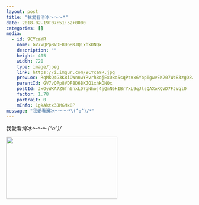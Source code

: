 ```yaml
---
layout: post
title: "我愛看滑冰～～～*" 
date: 2018-02-19T07:51:52+0000 
categories: [] 
media:
  - id: 9CYcaYR
    name: GV7vQPp8VDF8D6BKJQ1xhkONQx
    description: ""   
    height: 405
    width: 720
    type: image/jpeg
    link: https://i.imgur.com/9CYcaYR.jpg
    prevLoc: RqMkQ4G3K8iOWnnwYRvrh8ojExD8o5sqPzYx6YopTgwvEK207Wc83zgO8wzVijo04G8wPPSQNp8X5zzGI767Z5gYnVcPwYBqW1ZZtlRQ8pnW9BhXJyNJvgzvI3OM8mvoJ7Cn1Q7wXzX6f36R4q8v3WHp558O7ZLZTZJ0P5wAkkt39WA3YlgncVvP8g91nAC6pvLkGvN8HByRpn13XKcVYqZwJ1qqC5EQprjvzQtEyOw488wgFAqYqv9EmEIDwG8Glpr9UEVq
    parentId: GV7vQPp8VDF8D6BKJQ1xhkONQx
    postId: JxOyWKA7ZGfn6nxLD7gNhoj4jQmN6kIBrYxL9qJlsQAXoXQVD7FJVqlO
    factor: 1.78
    portrait: 0
    mInfo: 1gkAktx3JMGMx8P
message: "我愛看滑冰～～～*\(^o^)/*"
---
```


我愛看滑冰～～～*\(^o^)/*


[//]: #media:  
<a href="https://i.imgur.com/9CYcaYR.jpg"><img src="https://i.imgur.com/9CYcaYR.jpg" height="168" width="300" /></a> 
 
